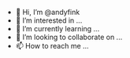 - 👋 Hi, I’m @andyfink
- 👀 I’m interested in ...
- 🌱 I’m currently learning ...
- 💞️ I’m looking to collaborate on ...
- 📫 How to reach me ...

<!---
andyfink/andyfink is a ✨ special ✨ repository because its `README.md` (this file) appears on your GitHub profile.
You can click the Preview link to take a look at your changes.
--->
